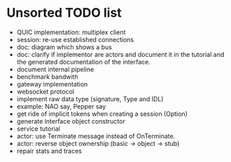 Unsorted TODO list
==================

- QUIC implementation: multiplex client
- session: re-use established connections
- doc: diagram which shows a bus
- doc: clarify if implementor are actors and document it in the tutorial
  and the generated documentation of the interface.
- document internal pipeline
- benchmark bandwith
- gateway implementation
- websocket protocol
- implement raw data type (signature, Type and IDL)
- example: NAO say, Pepper say
- get ride of implicit tokens when creating a session (Option)
- generate interface object constructor
- service tutorial
- actor: use Terminate message instead of OnTerminate.
- actor: reverse object ownership (basic -> object -> stub)
- repair stats and traces
